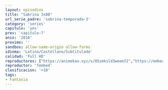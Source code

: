 ```yaml
---
layout: episodios
title: "Sabrina 3x08"
url_serie_padre: 'sabrina-temporada-3'
category: 'series'
capitulo: 'yes'
prev: 'capitulo-7'
anio: '2018'
proximo: ''
sandbox: allow-same-origin allow-forms
idioma: 'Latino/Castellano/Subtitulado'
calidad: 'Full HD'
reproductores: ["https://animekao.xyz/v/05zmksld3weem72","https://embed.mystream.to/8smm64txc3rb","https://feurl.com/v/1w8ggcjn7kjdqed","https://player.premiumstream.live/player.php?id=NjEz&sub=https://sub.cuevana2.io/vtt-sub/sub7/El.mundo.oculto.de.sabrina.S03E08.vtt"]
reproductor: 'fembed'
clasificacion: '+10'
tags:
- Fantasia
---
```












